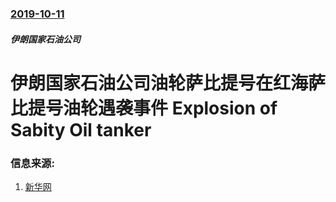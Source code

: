 ### [2019-10-11](/news/2019/10/11/index.md)

##### 伊朗国家石油公司
#  伊朗国家石油公司油轮萨比提号在红海萨比提号油轮遇袭事件 Explosion of Sabity Oil tanker 




### 信息来源:

1. [新华网](http://www.xinhuanet.com/world/2019-10/12/c_1210308800.htm)
